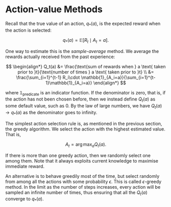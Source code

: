 # Action-value Methods

Recall that the true value of an action, $q_*(a)$, is the expected reward when the action is selected:

$$
q_*(a) = \mathbb E\left[ R_t\mid A_t=a \right].
$$

One way to estimate this is the _sample-average_ method. We average the rewards actually received from the past experience:

$$
\begin{align*}
Q_t(a) 
&= \frac{\text{sum of rewards when } a \text{ taken prior to }t}{\text{number of times } a \text{ taken prior to }t}
\\
&= \frac{\sum_{i=1}^{t-1} R_i\cdot \mathbb{1}_{A_i=a}}{\sum_{i=1}^{t-1}\mathbb{1}_{A_i=a}}
\end{align*}
$$

where $\mathbb{1}_{\text{predicate}}$ is an indicator function. If the denominator is zero, that is, if the action has not been chosen before, then we instead define $Q_t(a)$ as some default value, such as 0. By the law of large numbers, we have $Q_t(a)\to q_*(a)$ as the denominator goes to infinity.

The simplest action selection rule is, as mentioned in the previous section, the greedy algorithm. We select the action with the highest estimated value. That is,

$$
A_t= \arg\max_a Q_t(a).
$$

If there is more than one greedy action, then we randomly select one among them.  Note that it always exploits current knowledge to maximise immediate reward. 

An alternative is to behave greedily most of the time, but select randomly from among all the actions with some probability $\epsilon$. This is called $\epsilon$-greedy method. In the limit as the number of steps increases, every action will be sampled an infinite number of times, thus ensuring that all the $Q_t(a)$ converge to $q_*(a)$.